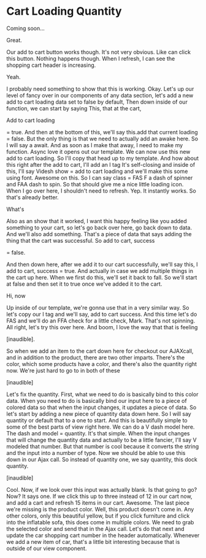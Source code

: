 # Cart Loading Quantity

Coming soon...

Great.

Our add to cart button works though. It's not very obvious. Like can click this
button. Nothing happens though. When I refresh, I can see the shopping cart header is
increasing.

Yeah.

I probably need something to show that this is working. Okay. Let's up our level of
fancy over in our components of any data section, let's add a new add to cart loading
data set to false by default, Then down inside of our function, we can start by
saying This, that at the cart,

Add to cart loading

= true. And then at the bottom of this, we'll say this.add that current loading =
false. But the only thing is that we need to actually add an awake here. So I will
say a await. And as soon as I make that away, I need to make my function. Async love
it opens out our template. We can now use this new add to cart loading. So I'll copy
that head up to my template. And how about this right after the add to cart, I'll add
an I tag It's self-closing and inside of this, I'll say Videsh show = add to cart
loading and we'll make this some using font. Awesome on this. So I can say class =
FAS F a dash of spinner and FAA dash to spin. So that should give me a nice little
loading icon. When I go over here, I shouldn't need to refresh. Yep. It instantly
works. So that's already better.

What's

Also as an show that it worked, I want this happy feeling like you added something to
your cart, so let's go back over here, go back down to data. And we'll also add
something. That's a piece of data that says adding the thing that the cart was
successful. So add to cart, success

= false.

And then down here, after we add it to our cart successfully, we'll say this, I add
to cart, success = true. And actually in case we add multiple things in the cart up
here. When we first do this, we'll set it back to fall. So we'll start at false and
then set it to true once we've added it to the cart.

Hi, now

Up inside of our template, we're gonna use that in a very similar way. So let's copy
our I tag and we'll say, add to cart success. And this time let's do FAS and we'll do
an FFA check for a little check, Mark. That's not spinning. All right, let's try this
over here. And boom, I love the way that that is feeling

[inaudible].

So when we add an item to the cart down here for checkout our AJAXcall, and in
addition to the product, there are two other imparts. There's the color, which some
products have a color, and there's also the quantity right now. We're just hard to go
to in both of these

[inaudible]

Let's fix the quantity. First, what we need to do is basically bind to this color
data. When you need to do is basically bind our input here to a piece of colored data
so that when the input changes, it updates a piece of data. So let's start by adding
a new piece of quantity data down here. So I will say quantity or default that to a
one to start. And this is beautifully simple to some of the best parts of view right
here. We can do a V dash model here. The dash and model = quantity. It's that simple.
When the input changes that will change the quantity data and actually to be a little
fancier, I'll say V modeled that number. But that number is cool because it converts
the string and the input into a number of type. Now we should be able to use this
down in our Ajax call. So instead of quantity one, we say quantity, this dock
quantity.

[inaudible]

Cool. Now, if we look over this input was actually blank. Is that going to go? Now?
It says one. If we click this up to three instead of 12 in our cart now, and add a
cart and refresh 15 items in our cart. Awesome. The last piece we're missing is the
product color. Well, this product doesn't come in. Any other colors, only this
beautiful yellow, but if you click furniture and click into the inflatable sofa, this
does come in multiple colors. We need to grab the selected color and send that in the
Ajax call. Let's do that next and update the car shopping cart number in the header
automatically. Whenever we add a new item of car, that's a little bit interesting
because that is outside of our view component.

